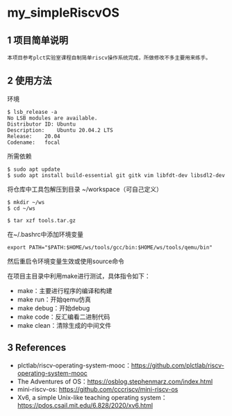# my_simpleRiscvOS

## 1 项目简单说明

	本项目参考plct实验室课程自制简单riscv操作系统完成，所做修改不多主要用来练手。



## 2 使用方法

环境

~~~
$ lsb_release -a
No LSB modules are available.
Distributor ID:	Ubuntu
Description:	Ubuntu 20.04.2 LTS
Release:	20.04
Codename:	focal
~~~



所需依赖

~~~shell
$ sudo apt update
$ sudo apt install build-essential git gitk vim libfdt-dev libsdl2-dev

~~~



将仓库中工具包解压到目录 ~/workspace（可自己定义）

~~~
$ mkdir ~/ws
$ cd ~/ws
~~~

~~~
$ tar xzf tools.tar.gz
~~~

在~/.bashrc中添加环境变量

~~~
export PATH="$PATH:$HOME/ws/tools/gcc/bin:$HOME/ws/tools/qemu/bin"
~~~

然后重启令环境变量生效或使用source命令



在项目主目录中利用make进行测试，具体指令如下：

* make：主要进行程序的编译和构建
* make run：开始qemu仿真
* make debug：开始debug
* make code：反汇编看二进制代码
* make clean：清除生成的中间文件



## 3 References

* plctlab/riscv-operating-system-mooc：https://github.com/plctlab/riscv-operating-system-mooc
* The Adventures of OS：https://osblog.stephenmarz.com/index.html
* mini-riscv-os: https://github.com/cccriscv/mini-riscv-os
* Xv6, a simple Unix-like teaching operating system：https://pdos.csail.mit.edu/6.828/2020/xv6.html
